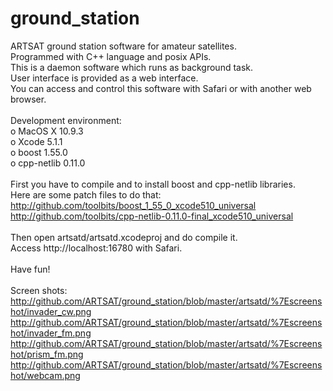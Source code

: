 ground_station
===

ARTSAT ground station software for amateur satellites.<br />
Programmed with C++ language and posix APIs.<br />
This is a daemon software which runs as background task.<br />
User interface is provided as a web interface.<br />
You can access and control this software with Safari or with another web browser.<br />
<br />
Development environment:<br />
o MacOS X 10.9.3<br />
o Xcode 5.1.1<br />
o boost 1.55.0<br />
o cpp-netlib 0.11.0<br />
<br />
First you have to compile and to install boost and cpp-netlib libraries.<br />
Here are some patch files to do that:<br />
http://github.com/toolbits/boost_1_55_0_xcode510_universal<br />
http://github.com/toolbits/cpp-netlib-0.11.0-final_xcode510_universal<br />
<br />
Then open artsatd/artsatd.xcodeproj and do compile it.<br />
Access http://localhost:16780 with Safari.<br />
<br />
Have fun!<br />
<br />
Screen shots:<br />
http://github.com/ARTSAT/ground_station/blob/master/artsatd/%7Escreenshot/invader_cw.png<br />
http://github.com/ARTSAT/ground_station/blob/master/artsatd/%7Escreenshot/invader_fm.png<br />
http://github.com/ARTSAT/ground_station/blob/master/artsatd/%7Escreenshot/prism_fm.png<br />
http://github.com/ARTSAT/ground_station/blob/master/artsatd/%7Escreenshot/webcam.png<br />
